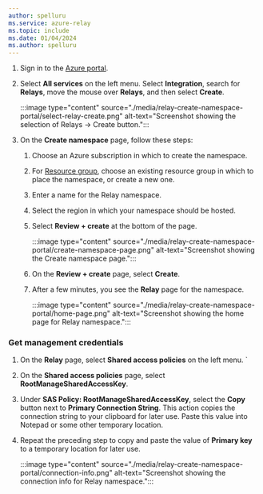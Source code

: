 ```yaml
---
author: spelluru
ms.service: azure-relay
ms.topic: include
ms.date: 01/04/2024
ms.author: spelluru
---
```

1. Sign in to the [Azure portal].
1. Select **All services** on the left menu. Select **Integration**, search for **Relays**, move the mouse over **Relays**, and then select **Create**. 

    :::image type="content" source="./media/relay-create-namespace-portal/select-relay-create.png" alt-text="Screenshot showing the selection of Relays -> Create button.":::
1. On the **Create namespace** page, follow these steps: 
    1. Choose an Azure subscription in which to create the namespace.
    1. For [Resource group](../../azure-resource-manager/management/manage-resource-groups-portal.md), choose an existing resource group in which to place the namespace, or create a new one.  
    1. Enter a name for the Relay namespace. 
    1. Select the region in which your namespace should be hosted.
    1. Select **Review + create** at the bottom of the page.

        :::image type="content" source="./media/relay-create-namespace-portal/create-namespace-page.png" alt-text="Screenshot showing the Create namespace page.":::
    1. On the **Review + create** page, select **Create**. 
    1. After a few minutes, you see the **Relay** page for the namespace. 

        :::image type="content" source="./media/relay-create-namespace-portal/home-page.png" alt-text="Screenshot showing the home page for Relay namespace.":::

### Get management credentials

1. On the **Relay** page, select **Shared access policies** on the left menu.  `
1. On the **Shared access policies** page, select **RootManageSharedAccessKey**.
1. Under **SAS Policy: RootManageSharedAccessKey**, select the **Copy** button next to **Primary Connection String**. This action copies the connection string to your clipboard for later use. Paste this value into Notepad or some other temporary location.
1. Repeat the preceding step to copy and paste the value of **Primary key** to a temporary location for later use.  

    :::image type="content" source="./media/relay-create-namespace-portal/connection-info.png" alt-text="Screenshot showing the connection info for Relay namespace.":::

<!--Image references-->

[connection-info]: ./media/relay-create-namespace-portal/connection-info.png
[connection-string]: ./media/relay-create-namespace-portal/connection-string-vs2019.png
[Azure portal]: https://portal.azure.com
